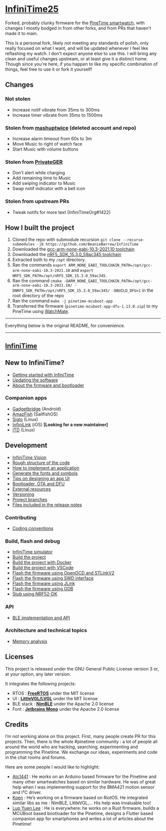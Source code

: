 # [InfiniTime25](https://github.com/Commenter25/InfiniTime25)

Forked, probably clunky firmware for the [PineTime smartwatch](https://www.pine64.org/pinetime/), with changes I mostly bodged in from other forks, and from PRs that haven't made it to main.

This is a personal fork, likely not meeting any standards of polish, only really focused on what I want, and will be updated whenever I feel like reflashing my watch. I don't expect anyone else to use this. I will bring any clean and useful changes upstream, or at least give it a distinct home. Though since you're here, if you happen to like my specific combination of things, feel free to use it or fork it yourself!

## Changes

### Not stolen
  * Increase notif vibrate from 35ms to 300ms
  * Increase timer vibrate from 35ms to 1500ms

### Stolen from [mashuptwice](https://github.com/mashuptwice/InfiniTime) (deleted account and repo)
  * Increase alarm timeout from 60s to 3m
  * Move Music to right of watch face
  * Start Music with volume buttons

### Stolen from [PrivateGER](https://github.com/PrivateGER/InfiniTime-Lacticum/)
  * Don't alert while charging
  * Add remaining time to Music
  * Add swiping indicator to Music
  * Swap notif indicator with a bell icon

### Stolen from upstream PRs
  * Tweak notifs for more text (InfiniTimeOrg#1422)

## How I built the project

1. Cloned the repo with submodule recursion `git clone --recurse-submodules -j8 https://github.com/BeanieBarrow/InfiniTime`
2. Downloaded the [gcc-arm-none-eabi-10.3-2021.10 toolchain](https://developer.arm.com/downloads/-/gnu-rm/10-3-2021-10)
3. Downloaded the [nRF5_SDK_15.3.0_59ac345 toolchain](https://www.nordicsemi.com/Products/Development-software/nRF5-SDK/Download#infotabs)
4. Extracted both to my `/opt` directory.
5. Ran the commands `export ARM_NONE_EABI_TOOLCHAIN_PATH=/opt/gcc-arm-none-eabi-10.3-2021.10` and `export NRF5_SDK_PATH=/opt/nRF5_SDK_15.3.0_59ac345`.
6. Ran the command `cmake -DARM_NONE_EABI_TOOLCHAIN_PATH=/opt/gcc-arm-none-eabi-10.3-2021.10/ -DNRF5_SDK_PATH=/opt/nRF5_SDK_15.3.0_59ac345/ -DBUILD_DFU=1` in the root directory of the repo
7. Ran the command `make -j pinetime-mcuboot-app`
8. Transferred the firmware (`pinetime-mcuboot-app-dfu-1.13.0.zip`) to my PineTime using [WatchMate](https://github.com/azymohliad/watchmate).

---

Everything below is the original README, for convenience.

---

## [InfiniTime](https://github.com/InfiniTimeOrg)

## New to InfiniTime?

  - [Getting started with InfiniTime](doc/gettingStarted/gettingStarted-1.0.md)
  - [Updating the software](doc/gettingStarted/updating-software.md)
  - [About the firmware and bootloader](doc/gettingStarted/about-software.md)

### Companion apps

  - [Gadgetbridge](https://gadgetbridge.org/) (Android)
  - [AmazFish](https://openrepos.net/content/piggz/amazfish/) (SailfishOS)
  - [Siglo](https://github.com/alexr4535/siglo) (Linux)
  - [InfiniLink](https://github.com/InfiniTimeOrg/InfiniLink) (iOS) **[Looking for a new maintainer]**
  - [ITD](https://gitea.arsenm.dev/Arsen6331/itd) (Linux)

## Development

  - [InfiniTime Vision](doc/InfiniTimeVision.md)
  - [Rough structure of the code](doc/code/Intro.md)
  - [How to implement an application](doc/code/Apps.md)
  - [Generate the fonts and symbols](src/displayapp/fonts/README.md)
  - [Tips on designing an app UI](doc/ui_guidelines.md)
  - [Bootloader, OTA and DFU](bootloader/README.md)
  - [External resources](doc/ExternalResources.md)
  - [Versioning](doc/versioning.md)
  - [Project branches](doc/branches.md)
  - [Files included in the release notes](doc/filesInReleaseNotes.md)

### Contributing

  - [Coding conventions](doc/coding-convention.md)

### Build, flash and debug

  - [InfiniTime simulator](https://github.com/InfiniTimeOrg/InfiniSim)
  - [Build the project](doc/buildAndProgram.md)
  - [Build the project with Docker](doc/buildWithDocker.md)
  - [Build the project with VSCode](doc/buildWithVScode.md)
  - [Flash the firmware using OpenOCD and STLinkV2](doc/openOCD.md)
  - [Flash the firmware using SWD interface](doc/SWD.md)
  - [Flash the firmware using JLink](doc/jlink.md)
  - [Flash the firmware using GDB](doc/gdb.md)
  - [Stub using NRF52-DK](doc/PinetimeStubWithNrf52DK.md)

### API

  - [BLE implementation and API](doc/ble.md)

### Architecture and technical topics

  - [Memory analysis](doc/MemoryAnalysis.md)

## Licenses

This project is released under the GNU General Public License version 3 or, at your option, any later version.

It integrates the following projects:

  - RTOS : **[FreeRTOS](https://freertos.org)** under the MIT license
  - UI : **[LittleVGL/LVGL](https://lvgl.io/)** under the MIT license
  - BLE stack : **[NimBLE](https://github.com/apache/mynewt-nimble)** under the Apache 2.0 license
  - Font : **[Jetbrains Mono](https://www.jetbrains.com/fr-fr/lp/mono/)** under the Apache 2.0 license

## Credits

I’m not working alone on this project. First, many people create PR for this projects. Then, there is the whole #pinetime community : a lot of people all around the world who are hacking, searching, experimenting and programming the Pinetime. We exchange our ideas, experiments and code in the chat rooms and forums.

Here are some people I would like to highlight:

  - [Atc1441](https://github.com/atc1441/) : He works on an Arduino based firmware for the Pinetime and many other smartwatches based on similar hardware. He was of great help when I was implementing support for the BMA421 motion sensor and I²C driver.
  - [Koen](https://github.com/bosmoment) : He’s working on a firmware based on RiotOS. He integrated similar libs as me : NimBLE, LittleVGL,… His help was invaluable too!
  - [Lup Yuen Lee](https://github.com/lupyuen) : He is everywhere: he works on a Rust firmware, builds a MCUBoot based bootloader for the Pinetime, designs a Flutter based companion app for smartphones and writes a lot of articles about the Pinetime!
